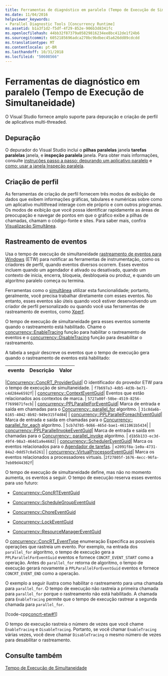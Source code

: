```yaml
---
title: Ferramentas de diagnóstico em paralelo (Tempo de Execução de Simultaneidade)
ms.date: 11/04/2016
helpviewer_keywords:
- Parallel Diagnostic Tools [Concurrency Runtime]
ms.assetid: b1a3f1d2-f5df-4f29-852e-906b3d8341fc
ms.openlocfilehash: 44bb32f87379a05829816234ee8bc412de1f24b6
ms.sourcegitcommit: 6052185696adca270bc9bdbec45a626dd89cdcdd
ms.translationtype: MT
ms.contentlocale: pt-BR
ms.lasthandoff: 10/31/2018
ms.locfileid: "50608566"
---
```

# <a name="parallel-diagnostic-tools-concurrency-runtime"></a>Ferramentas de diagnóstico em paralelo (Tempo de Execução de Simultaneidade)

O Visual Studio fornece amplo suporte para depuração e criação de perfil de aplicativos multi-threaded.

## <a name="debugging"></a>Depuração

O depurador do Visual Studio inclui o **pilhas paralelas** janela **tarefas paralelas** janela, e **inspeção paralela** janela. Para obter mais informações, consulte [instruções passo a passo: depurando um aplicativo paralelo](/visualstudio/debugger/walkthrough-debugging-a-parallel-application) e [como: usar a janela Inspeção paralela](/visualstudio/debugger/how-to-use-the-parallel-watch-window).

## <a name="profiling"></a>Criação de perfil

As ferramentas de criação de perfil fornecem três modos de exibição de dados que exibem informações gráficas, tabulares e numéricas sobre como um aplicativo multithread interage com ele próprio e com outros programas. Os modos de exibição que você possa identificar rapidamente as áreas de preocupação e navegar de pontos em que o gráfico exibe a pilhas de chamadas, chamam o código-fonte e sites. Para saber mais, confira [Visualização Simultânea](/visualstudio/profiling/concurrency-visualizer).

## <a name="event-tracing"></a>Rastreamento de eventos

Usa o tempo de execução de simultaneidade [rastreamento de eventos para Windows](/windows/desktop/ETW/event-tracing-portal) (ETW) para notificar as ferramentas de instrumentação, como os criadores de perfil, quando eventos diversos ocorrem. Esses eventos incluem quando um agendador é ativado ou desativado, quando um contexto de inicia, encerra, bloqueia, desbloqueia ou produz, e quando um algoritmo paralelo começa ou termina.

Ferramentas como o [simultânea](/visualstudio/profiling/concurrency-visualizer) utilizar esta funcionalidade; portanto, geralmente, você precisa trabalhar diretamente com esses eventos. No entanto, esses eventos são úteis quando você estiver desenvolvendo um criador de perfil personalizado ou quando você usa ferramentas de rastreamento de eventos, como [Xperf](http://go.microsoft.com/fwlink/p/?linkid=160628).

O tempo de execução de simultaneidade gera esses eventos somente quando o rastreamento está habilitado. Chame o [concurrency::EnableTracing](reference/concurrency-namespace-functions.md#enabletracing) função para habilitar o rastreamento de eventos e o [concurrency::DisableTracing](reference/concurrency-namespace-functions.md#disabletracing) função para desabilitar o rastreamento.

A tabela a seguir descreve os eventos que o tempo de execução gera quando o rastreamento de eventos está habilitado:

|evento|Descrição|Valor|
|-----------|-----------------|-----------|

|[Concurrency::ConcRT_ProviderGuid](reference/concurrency-namespace-constants1.md#concrt_providerguid)| O identificador do provedor ETW para o tempo de execução de simultaneidade. | `f7b697a3-4db5-4d3b-be71-c4d284e6592f`| | [concurrency::ContextEventGuid](reference/concurrency-namespace-constants1.md#contexteventguid)| Eventos que estão relacionados aos contextos de marca. | `5727a00f-50be-4519-8256-f7699871fecb`| | [concurrency::PPLParallelForEventGuid](reference/concurrency-namespace-constants1.md#pplparallelforeventguid)| Marca de entrada e saída em chamadas para o [Concurrency:: parallel_for](reference/concurrency-namespace-functions.md#parallel_for) algoritmo. | `31c8da6b-6165-4042-8b92-949e315f4d84`| | [concurrency::PPLParallelForeachEventGuid](reference/concurrency-namespace-constants1.md#pplparallelforeacheventguid)| Marca de entrada e saída em chamadas para o [Concurrency:: parallel_for_each](reference/concurrency-namespace-functions.md#parallel_for_each) algoritmo. | `5cb7d785-9d66-465d-bae1-4611061b5434`| | [concurrency::PPLParallelInvokeEventGuid](reference/concurrency-namespace-constants1.md#pplparallelinvokeeventguid)| Marca de entrada e saída em chamadas para o [Concurrency:: parallel_invoke](reference/concurrency-namespace-functions.md#parallel_invoke) algoritmo. | `d1b5b133-ec3d-49f4-98a3-464d1a9e4682`| | [concurrency::SchedulerEventGuid](reference/concurrency-namespace-constants1.md#schedulereventguid)| Marca os eventos relacionados para o [Agendador de tarefas](../../parallel/concrt/task-scheduler-concurrency-runtime.md). | `e2091f8a-1e0a-4731-84a2-0dd57c8a5261`| | [concurrency::VirtualProcessorEventGuid](reference/concurrency-namespace-constants1.md#virtualprocessoreventguid)| Marca os eventos relacionados a processadores virtuais. |`2f27805f-1676-4ecc-96fa-7eb09d44302f`|

O tempo de execução de simultaneidade define, mas não no momento aumenta, os eventos a seguir. O tempo de execução reserva esses eventos para uso futuro:

- [Concurrency::ConcRTEventGuid](reference/concurrency-namespace-constants1.md#concrteventguid)

- [Concurrency::ScheduleGroupEventGuid](reference/concurrency-namespace-constants1.md#schedulereventguid)

- [Concurrency::ChoreEventGuid](reference/concurrency-namespace-constants1.md#choreeventguid)

- [Concurrency::LockEventGuid](reference/concurrency-namespace-constants1.md#lockeventguid)

- [Concurrency::ResourceManagerEventGuid](reference/concurrency-namespace-constants1.md#resourcemanagereventguid)

O [concurrency::ConcRT_EventType](reference/concurrency-namespace-enums.md#concrt_eventtype) enumeração Especifica as possíveis operações que rastreia um evento. Por exemplo, na entrada dos `parallel_for` algoritmo, o tempo de execução gera a `PPLParallelForEventGuid` eventos e fornece `CONCRT_EVENT_START` como a operação. Antes do `parallel_for` retorna de algoritmo, o tempo de execução gerará novamente a `PPLParallelForEventGuid` eventos e fornece `CONCRT_EVENT_END` como a operação.

O exemplo a seguir ilustra como habilitar o rastreamento para uma chamada para `parallel_for`. O tempo de execução não rastreia a primeira chamada para `parallel_for` porque o rastreamento não está habilitado. A chamada para `EnableTracing` permite que o tempo de execução rastrear a segunda chamada para `parallel_for`.

[!code-cpp[concrt-etw#1](../../parallel/concrt/codesnippet/cpp/parallel-diagnostic-tools-concurrency-runtime_1.cpp)]

O tempo de execução rastreia o número de vezes que você chame `EnableTracing` e `DisableTracing`. Portanto, se você chamar `EnableTracing` várias vezes, você deve chamar `DisableTracing` o mesmo número de vezes para desabilitar o rastreamento.

## <a name="see-also"></a>Consulte também

[Tempo de Execução de Simultaneidade](../../parallel/concrt/concurrency-runtime.md)

